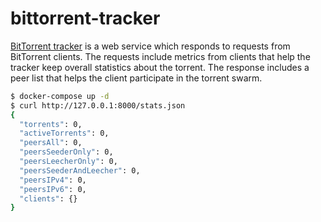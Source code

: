 bittorrent-tracker
==================

[BitTorrent tracker][1] is a web service which responds to requests from
BitTorrent clients. The requests include metrics from clients that help the
tracker keep overall statistics about the torrent. The response includes a peer
list that helps the client participate in the torrent swarm.

```bash
$ docker-compose up -d
$ curl http://127.0.0.1:8000/stats.json
{
  "torrents": 0,
  "activeTorrents": 0,
  "peersAll": 0,
  "peersSeederOnly": 0,
  "peersLeecherOnly": 0,
  "peersSeederAndLeecher": 0,
  "peersIPv4": 0,
  "peersIPv6": 0,
  "clients": {}
}
```

[1]: https://github.com/webtorrent/bittorrent-tracker
